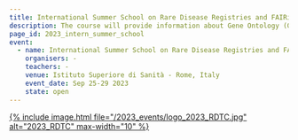 ```yaml
---
title: International Summer School on Rare Disease Registries and FAIRification of data
description: The course will provide information about Gene Ontology (GO) and molecular interaction
page_id: 2023_intern_summer_school
event:
  - name: International Summer School on Rare Disease Registries and FAIRification of data
    organisers: -
    teachers: -
    venue: Istituto Superiore di Sanità - Rome, Italy
    event_date: Sep 25-29 2023 
    state: open
---
```




[{% include image.html file="/2023_events/logo_2023_RDTC.jpg" alt="2023_RDTC" max-width="10" %}](https://www.ejprarediseases.org/event/international-summer-school-on-rare-disease-registries-and-fairification-of-data-2/)